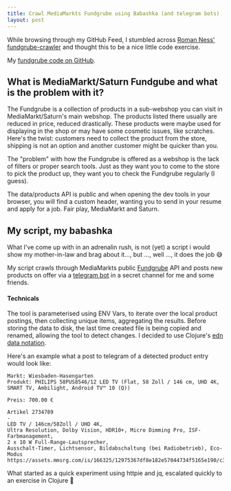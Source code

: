 ```yaml
---
title: Crawl MediaMarkts Fundgrube using Babashka (and telegram bots)
layout: post
---
```


While browsing through my GitHub Feed, I stumbled across [Roman Ness' fundgrube-crawler](https://github.com/RomanNess/fundgrube-crawler) and thought this to be a nice little code exercise.

My [fundgrube code on GitHub](https://github.com/simonneutert/fundgrube).

## What is MediaMarkt/Saturn Fundgube and what is the problem with it?

The Fundgrube is a collection of products in a sub-webshop you can visit in MediaMarkt/Saturn's main webshop. The products listed there usually are reduced in price, reduced drastically. These products were maybe used for displaying in the shop or may have some cosmetic issues, like scratches. Here's the twist: customers need to collect the product from the store, shipping is not an option and another customer might be quicker than you.

The "problem" with how the Fundgrube is offered as a webshop is the lack of filters or proper search tools. Just as they want you to come to the store to pick the product up, they want you to check the Fundgrube regularly (I guess).

The data/products API is public and when opening the dev tools in your browser, you will find a custom header, wanting you to send in your resume and apply for a job. Fair play, MediaMarkt and Saturn.

## My script, my babashka

What I've come up with in an adrenalin rush, is not (yet) a script i would show my mother-in-law and brag about it..., but ..., well ..., it does the job 😅 

My script crawls through MediaMarkts public [Fundgrube](https://www.mediamarkt.de/de/data/fundgrube) API and posts new products on offer via a [telegram bot](https://core.telegram.org/bots/faq#how-do-i-create-a-bot) in a secret channel for me and some friends.

#### Technicals

The tool is parameterised using ENV Vars, to iterate over the local product postings, then collecting unique items, aggregating the results. Before storing the data to disk, the last time created file is being copied and renamed, allowing the tool to detect changes. I decided to use Clojure's [edn data notation](https://github.com/edn-format/edn).

Here's an example what a post to telegram of a detected product entry would look like:

```text
Markt: Wiesbaden-Hasengarten
Produkt: PHILIPS 58PUS8546/12 LED TV (Flat, 58 Zoll / 146 cm, UHD 4K, SMART TV, Ambilight, Android TV™ 10 (Q))

Preis: 700.00 €

Artikel 2734789
-
LED TV / 146cm/58Zoll / UHD 4K,
Ultra Resolution, Dolby Vision, HDR10+, Micro Dimming Pro, ISF-Farbmanagement,
2 x 10 W Full-Range-Lautsprecher,
Ausschalt-Timer, Lichtsensor, Bildabschaltung (bei Radiobetrieb), Eco-Modus
https://assets.mmsrg.com/is/166325/12975367df8e182e57044734f5165e190/c3/-/29336490249241a3925bcb97e235b830
```

What started as a quick experiment using httpie and jq, escalated quickly to an exercise in Clojure 🥰
